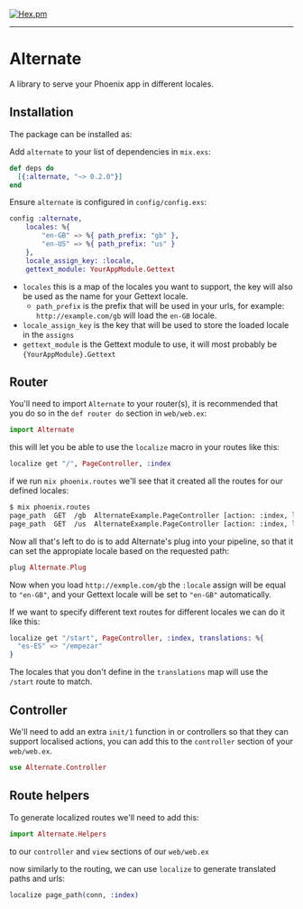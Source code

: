 [![Hex.pm](https://img.shields.io/hexpm/v/plug.svg)](https://hex.pm/packages/alternate)

------------------------------------

# Alternate


A library to serve your Phoenix app in different locales.

## Installation

The package can be installed as:

Add `alternate` to your list of dependencies in `mix.exs`:

```elixir
def deps do
  [{:alternate, "~> 0.2.0"}]
end
```

Ensure `alternate` is configured in `config/config.exs`:

```elixir
config :alternate,
    locales: %{
        "en-GB" => %{ path_prefix: "gb" },
        "en-US" => %{ path_prefix: "us" }
    },
    locale_assign_key: :locale,
    gettext_module: YourAppModule.Gettext
```

* `locales` this is a map of the locales you want to support, the key will also be used as the name for your Gettext locale.
    * `path_prefix` is the prefix that will be used in your urls, for example: `http://example.com/gb` will load the `en-GB` locale.
* `locale_assign_key` is the key that will be used to store the loaded locale in the `assigns`
* `gettext_module` is the Gettext module to use, it will most probably be `{YourAppModule}.Gettext`

## Router

You'll need to import `Alternate` to your router(s), it is recommended that you do so in the `def router do` section in `web/web.ex`:

```elixir
import Alternate
```

this will let you be able to use the `localize` macro in your routes like this:

```elixir
localize get "/", PageController, :index
```

if we run `mix phoenix.routes` we'll see that it created all the routes for our defined locales:

```bash
$ mix phoenix.routes
page_path  GET  /gb  AlternateExample.PageController [action: :index, locale: "en-GB"]
page_path  GET  /us  AlternateExample.PageController [action: :index, locale: "en-US"]
```

Now all that's left to do is to add Alternate's plug into your pipeline, so that it can set the appropiate locale based on the requested path:

```elixir
plug Alternate.Plug
```

Now when you load `http://exmple.com/gb` the `:locale` assign will be equal to `"en-GB"`, and your Gettext locale will be set to `"en-GB"` automatically.

If we want to specify different text routes for different locales we can do it like this:

```elixir
localize get "/start", PageController, :index, translations: %{
  "es-ES" => "/empezar"
}
```

The locales that you don't define in the `translations` map will use the `/start` route to match.

## Controller

We'll need to add an extra `init/1` function in or controllers so that they can support localised actions, you can add this to the `controller` section of your `web/web.ex`.

```elixir
use Alternate.Controller
```

## Route helpers

To generate localized routes we'll need to add this:

```elixir
import Alternate.Helpers
```

to our `controller` and `view` sections of our `web/web.ex`

now similarly to the routing, we can use `localize` to generate translated paths and urls:

```elixir
localize page_path(conn, :index)
```
